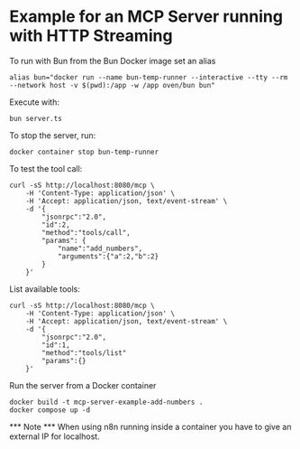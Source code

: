 Example for an MCP Server running with HTTP Streaming
=====================================================

To run with Bun from the Bun Docker image set an alias
```shell
alias bun="docker run --name bun-temp-runner --interactive --tty --rm --network host -v $(pwd):/app -w /app oven/bun bun"
```

Execute with:
```shell
bun server.ts
```

To stop the server, run:
```shell
docker container stop bun-temp-runner
```

To test the tool call:
```shell
curl -sS http://localhost:8080/mcp \
    -H 'Content-Type: application/json' \
    -H 'Accept: application/json, text/event-stream' \
    -d '{
        "jsonrpc":"2.0",
        "id":2,
        "method":"tools/call",
        "params": {
            "name":"add_numbers",
            "arguments":{"a":2,"b":2}
        }
    }'
```
List available tools:
```
curl -sS http://localhost:8080/mcp \
    -H 'Content-Type: application/json' \
    -H 'Accept: application/json, text/event-stream' \
    -d '{
        "jsonrpc":"2.0",
        "id":1,
        "method":"tools/list"
        "params":{}
    }'
```

Run the server from a Docker container
```shell
docker build -t mcp-server-example-add-numbers .
docker compose up -d
```


*** Note *** When using n8n running inside a container you have to give an external IP for localhost.


